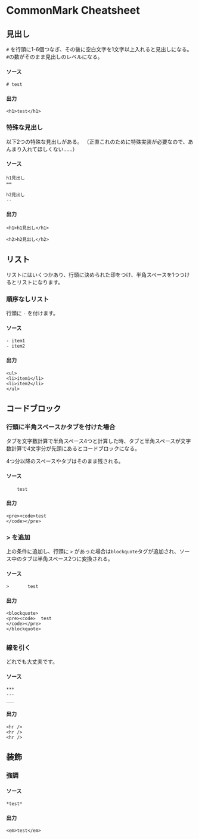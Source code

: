 # CommonMark Cheatsheet

## 見出し

`#` を行頭に1-6個つなぎ、その後に空白文字を1文字以上入れると見出しになる。
`#`の数がそのまま見出しのレベルになる。

#### ソース

```
# test
```

#### 出力

```
<h1>test</h1>
```

### 特殊な見出し

以下2つの特殊な見出しがある。
（正直これのために特殊実装が必要なので、あんまり入れてほしくない……）

#### ソース

```
h1見出し
==

h2見出し
--
```

#### 出力

```
<h1>h1見出し</h1>

<h2>h2見出し</h2>
```

## リスト

リストにはいくつかあり、行頭に決められた印をつけ、半角スペースを1つつけるとリストになります。

### 順序なしリスト

行頭に `-` を付けます。

#### ソース

```
- item1
- item2
```

#### 出力

```
<ul>
<li>item1</li>
<li>item2</li>
</ul>
```

## コードブロック

### 行頭に半角スペースかタブを付けた場合

タブを文字数計算で半角スペース4つと計算した時、タブと半角スペースが文字数計算で4文字分が先頭にあるとコードブロックになる。

4つ分以降のスペースやタブはそのまま残される。

#### ソース

```
    test
```

#### 出力

```
<pre><code>test
</code></pre>
```

### > を追加

上の条件に追加し、行頭に `>` があった場合は`blockquote`タグが追加され、ソース中のタブは半角スペース2つに変換される。

#### ソース

```
>		test
```

#### 出力

```
<blockquote>
<pre><code>  test
</code></pre>
</blockquote>
```

## 

### 線を引く

どれでも大丈夫です。

#### ソース

```
***
---
___
```

#### 出力

```
<hr />
<hr />
<hr />
```

## 装飾

### 強調

#### ソース

```
*test*
```

#### 出力

```
<em>test</em>
```
